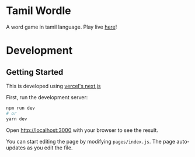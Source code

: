 # Tamil Wordle

A word game in tamil language.  Play live [here](https://tamil-wordle-tsureshkumar.vercel.app/)!

# Development

## Getting Started

This is developed using [vercel's next.js](https://vercel.com/solutions/nextjs)

First, run the development server:

```bash
npm run dev
# or
yarn dev
```

Open [http://localhost:3000](http://localhost:3000) with your browser to see the result.

You can start editing the page by modifying `pages/index.js`. The page auto-updates as you edit the file.

